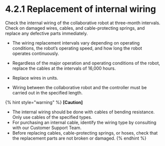 # 4.2.1 Replacement of internal wiring

Check the internal wiring of the collaborative robot at three-month intervals. Check on damaged wires, cables, and cable-protecting springs, and replace any defective parts immediately.

*   The wiring replacement intervals vary depending on operating conditions, the robot’s operating speed, and how long the robot operates continuously.


*   Regardless of the major operation and operating conditions of the robot, replace the cables at the intervals of 16,000 hours.


*   Replace wires in units.


* Wiring between the collaborative robot and the controller must be carried out in the specified length.

{% hint style="warning" %}
**\[Caution]**

* The internal wiring should be done with cables of bending resistance. Only use cables of the specified types.
* For purchasing an internal cable, identify the wiring type by consulting with our Customer Support Team.
* Before replacing cables, cable-protecting springs, or hoses, check that the replacement parts are not broken or damaged.
{% endhint %}
